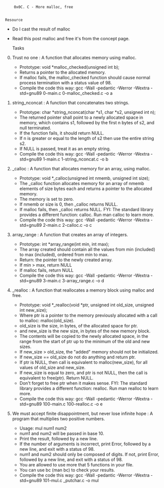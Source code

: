 		0x0C. C - More malloc, free


	Resource


* Do I cast the result of malloc
* Read this post malloc and free it's from the concept page.


	Tasks


0. Trust no one : A function that allocates memory using malloc.

    * Prototype: void *malloc_checked(unsigned int b);
    * Returns a pointer to the allocated memory.
    * If malloc fails, the malloc_checked function should cause normal process termination with a status value of 98.
    * Compile the code this way: gcc -Wall -pedantic -Werror -Wextra -std=gnu89 0-main.c 0-malloc_checked.c -o a

1. string_nconcat : A function that concatenates two strings.

    * Prototype: char *string_nconcat(char *s1, char *s2, unsigned int n);
    * The returned pointer shall point to a newly allocated space in memory, which contains s1, followed by the first n bytes of s2, and null terminated.
    * If the function fails, it should return NULL.
    * If n is greater or equal to the length of s2 then use the entire string s2.
    * If NULL is passed, treat it as an empty string.
    * Compile the code this way: gcc -Wall -pedantic -Werror -Wextra -std=gnu89 1-main.c 1-string_nconcat.c -o b

2. _calloc : A function that allocates memory for an array, using malloc.

    * Prototype: void *_calloc(unsigned int nmemb, unsigned int size);
    * The _calloc function allocates memory for an array of nmemb elements of size bytes each and returns a pointer to the allocated memory.
    * The memory is set to zero.
    * If nmemb or size is 0, then _calloc returns NULL.
    * If malloc fails, then _calloc returns NULL.
FYI: The standard library provides a different function: calloc. Run man calloc to learn more.
    * Compile the code this way: gcc -Wall -pedantic -Werror -Wextra -std=gnu89 2-main.c 2-calloc.c -o c

3. array_range : A function that creates an array of integers.

    * Prototype: int *array_range(int min, int max);
    * The array created should contain all the values from min (included) to max (included), ordered from min to max.
    * Return: the pointer to the newly created array.
    * If min > max, return NULL
    * If malloc fails, return NULL
    * Compile the code this way: gcc -Wall -pedantic -Werror -Wextra -std=gnu89 3-main.c 3-array_range.c -o d

4. _realloc : A function that reallocates a memory block using malloc and free.

    * Prototype: void *_realloc(void *ptr, unsigned int old_size, unsigned int new_size);
    * Where ptr is a pointer to the memory previously allocated with a call to malloc: malloc(old_size).
    * old_size is the size, in bytes, of the allocated space for ptr.
    * and new_size is the new size, in bytes of the new memory block.
    * The contents will be copied to the newly allocated space, in the range from the start of ptr up to the minimum of the old and new sizes.
    * If new_size > old_size, the "added" memory should not be initialized.
    * If new_size == old_size do not do anything and return ptr.
    * If ptr is NULL, then call is equivalent to malloc(new_size), for all values of old_size and new_size.
    * If new_size is equal to zero, and ptr is not NULL, then the call is equivalent to free(ptr). Return NULL.
    * Don't forget to free ptr when it makes sense.
FYI: The standard library provides a different function: realloc. Run man realloc to learn more.
    * Compile the code this way: gcc -Wall -pedantic -Werror -Wextra -std=gnu89 100-main.c 100-realloc.c -o e

5. We must accept finite disappointment, but never lose infinite hope : A program that multiplies two positive numbers.

    * Usage: mul num1 num2
    * num1 and num2 will be passed in base 10.
    * Print the result, followed by a new line.
    * If the number of arguments is incorrect, print Error, followed by a new line, and exit with a status of 98.
    * num1 and num2 should only be composed of digits. If not, print Error, followed by a new line, and exit with a status of 98.
    * You are allowed to use more that 5 functions in your file.
    * You can use bc (man bc) to check your results.
    * Compile the code this way: gcc -Wall -pedantic -Werror -Wextra -std=gnu89 101-mul.c _putchar.c -o mul
